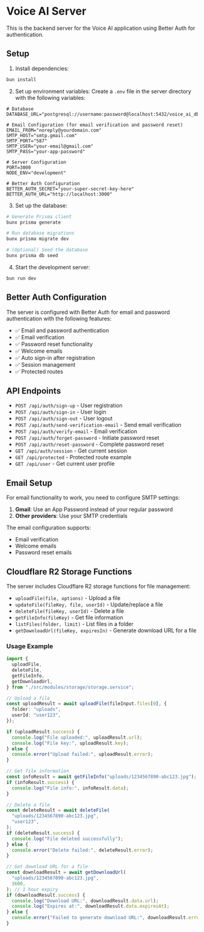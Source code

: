 # Voice AI Server

This is the backend server for the Voice AI application using Better Auth for authentication.

## Setup

1. Install dependencies:

```bash
bun install
```

2. Set up environment variables:
   Create a `.env` file in the server directory with the following variables:

```env
# Database
DATABASE_URL="postgresql://username:password@localhost:5432/voice_ai_db"

# Email Configuration (for email verification and password reset)
EMAIL_FROM="noreply@yourdomain.com"
SMTP_HOST="smtp.gmail.com"
SMTP_PORT="587"
SMTP_USER="your-email@gmail.com"
SMTP_PASS="your-app-password"

# Server Configuration
PORT=3000
NODE_ENV="development"

# Better Auth Configuration
BETTER_AUTH_SECRET="your-super-secret-key-here"
BETTER_AUTH_URL="http://localhost:3000"
```

3. Set up the database:

```bash
# Generate Prisma client
bunx prisma generate

# Run database migrations
bunx prisma migrate dev

# (Optional) Seed the database
bunx prisma db seed
```

4. Start the development server:

```bash
bun run dev
```

## Better Auth Configuration

The server is configured with Better Auth for email and password authentication with the following features:

- ✅ Email and password authentication
- ✅ Email verification
- ✅ Password reset functionality
- ✅ Welcome emails
- ✅ Auto sign-in after registration
- ✅ Session management
- ✅ Protected routes

## API Endpoints

- `POST /api/auth/sign-up` - User registration
- `POST /api/auth/sign-in` - User login
- `POST /api/auth/sign-out` - User logout
- `POST /api/auth/send-verification-email` - Send email verification
- `POST /api/auth/verify-email` - Email verification
- `POST /api/auth/forget-password` - Initiate password reset
- `POST /api/auth/reset-password` - Complete password reset
- `GET /api/auth/session` - Get current session
- `GET /api/protected` - Protected route example
- `GET /api/user` - Get current user profile

## Email Setup

For email functionality to work, you need to configure SMTP settings:

1. **Gmail**: Use an App Password instead of your regular password
2. **Other providers**: Use your SMTP credentials

The email configuration supports:

- Email verification
- Welcome emails
- Password reset emails

## Cloudflare R2 Storage Functions

The server includes Cloudflare R2 storage functions for file management:

- `uploadFile(file, options)` - Upload a file
- `updateFile(fileKey, file, userId)` - Update/replace a file
- `deleteFile(fileKey, userId)` - Delete a file
- `getFileInfo(fileKey)` - Get file information
- `listFiles(folder, limit)` - List files in a folder
- `getDownloadUrl(fileKey, expiresIn)` - Generate download URL for a file

### Usage Example

```typescript
import {
  uploadFile,
  deleteFile,
  getFileInfo,
  getDownloadUrl,
} from "./src/modules/storage/storage.service";

// Upload a file
const uploadResult = await uploadFile(fileInput.files[0], {
  folder: "uploads",
  userId: "user123",
});

if (uploadResult.success) {
  console.log("File uploaded:", uploadResult.url);
  console.log("File key:", uploadResult.key);
} else {
  console.error("Upload failed:", uploadResult.error);
}

// Get file information
const infoResult = await getFileInfo("uploads/1234567890-abc123.jpg");
if (infoResult.success) {
  console.log("File info:", infoResult.data);
}

// Delete a file
const deleteResult = await deleteFile(
  "uploads/1234567890-abc123.jpg",
  "user123",
);
if (deleteResult.success) {
  console.log("File deleted successfully");
} else {
  console.error("Delete failed:", deleteResult.error);
}

// Get download URL for a file
const downloadResult = await getDownloadUrl(
  "uploads/1234567890-abc123.jpg",
  3600,
); // 1 hour expiry
if (downloadResult.success) {
  console.log("Download URL:", downloadResult.data.url);
  console.log("Expires at:", downloadResult.data.expiresAt);
} else {
  console.error("Failed to generate download URL:", downloadResult.error);
}
```
